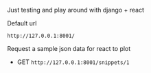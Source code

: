 Just testing and play around with django + react

Default url

``http://127.0.0.1:8001/``


Request a sample json data for react to plot
- GET ``http://127.0.0.1:8001/snippets/1``
